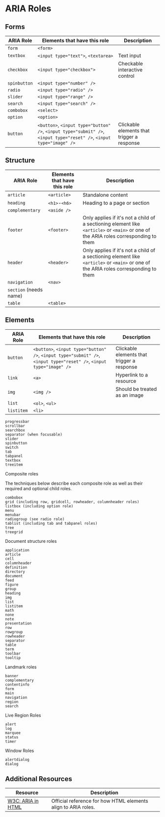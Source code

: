 # ARIA Roles

## Forms

| ARIA Role | Elements that have this role | Description |
| --- | --- | --- |
| `form` | `<form>` | |
| `textbox` | `<input type="text">`, `<textarea>` | Text input |
| `checkbox` | `<input type="checkbox">` | Checkable interactive control |
| `spinbutton` | `<input type="number" />` | |
| `radio` | `<input type="radio" />` | |
| `slider` | `<input type="range" />` | |
| `search` | `<input type="search" />` | |
| `combobox` | `<select>` | |
| `option` | `<option>` | |
| `button` | `<button>`, `<input type="button" />`, `<input type="submit" />`, `<input type="reset" />`, `<input type="image" />` | Clickable elements that trigger a response |

## Structure

| ARIA Role | Elements that have this role | Description |
| --- | --- | --- |
| `article` | `<article>` | Standalone content |
| `heading` | `<h1>`-`<h6>` | Heading to a page or section |
| `complementary` | `<aside />` | |
| `footer` | `<footer>` | Only applies if it's not a child of a sectioning element like `<article>` or `<main>` or one of the ARIA roles corresponding to them |
| `header` | `<header>` | Only applies if it's not a child of a sectioning element like `<article>` or `<main>` or one of the ARIA roles corresponding to them |
| `navigation` | `<nav>` | |
| `section` (needs name)
| `table` | `<table>` | |

## Elements

| ARIA Role | Elements that have this role | Description |
| --- | --- | --- |
| `button` | `<button>`, `<input type="button" />`, `<input type="submit" />`, `<input type="reset" />`, `<input type="image" />` | Clickable elements that trigger a response |
| `link` | `<a>` | Hyperlink to a resource |
| `img` | `<img />` | Should be treated as an image |
| `list` | `<ol>`, `<ul>` | |
| `listitem` | `<li>` | |

    progressbar
    scrollbar
    searchbox
    separator (when focusable)
    slider
    spinbutton
    switch
    tab
    tabpanel
    textbox
    treeitem

Composite roles

The techniques below describe each composite role as well as their required and optional child roles.

    combobox
    grid (including row, gridcell, rowheader, columnheader roles)
    listbox (including option role)
    menu
    menubar
    radiogroup (see radio role)
    tablist (including tab and tabpanel roles)
    tree
    treegrid

Document structure roles

    application
    article
    cell
    columnheader
    definition
    directory
    document
    feed
    figure
    group
    heading
    img
    list
    listitem
    math
    none
    note
    presentation
    row
    rowgroup
    rowheader
    separator
    table
    term
    toolbar
    tooltip

Landmark roles

    banner
    complementary
    contentinfo
    form
    main
    navigation
    region
    search

Live Region Roles

    alert
    log
    marquee
    status
    timer

Window Roles

    alertdialog
    dialog


## Additional Resources

| Resource | Description |
| --- | --- |
| [W3C: ARIA in HTML](https://www.w3.org/TR/html-aria/) | Official reference for how HTML elements align to ARIA roles. |
